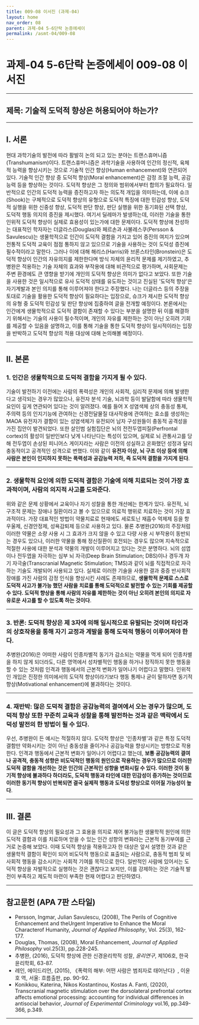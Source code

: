 ```yaml
---
title: 009-08 이서진 (과제-04)
layout: home
nav_order: 08
parent: 과제-04 5-6단락 논증에세이
permalink: /asmt-04/009-08
---
```


# 과제-04 5-6단락 논증에세이 009-08 이서진 

---

## 제목: 기술적 도덕적 향상은 허용되어야 하는가?

---

## I. 서론

현대 과학기술의 발전에 따라 활발히 논의 되고 있는 분야는 트랜스휴머니즘(Transhumanism)이다. 트랜스휴머니즘은 과학기술을 사용하여 인간의 정신적, 육체적 능력을 향상시키는 것으로 기술적 인간 향상(Human enhancement)와 연관되어 있다. 기술적 인간 향상 중 도덕적 향상(Moral enhancement)은 감정 조절 능력, 공감 능력 등을 향상하는 것이다. 도덕적 향상은 그 정의와 범위에서부터 합의가 필요하다. 일반적으로 인간의 도덕적 능력을 증진하고자 하는 의도적 개입을 의미하는데, 이에 슈크(Shook)는 구체적으로 도덕적 향상의 유형으로 도덕적 특징에 대한 민감성 향상, 도덕적 실행을 위한 신중성 향상, 도덕적 판단 향상, 판단 실행을 위한 동기화된 선택 향상, 도덕적 행동 의지의 증진을 제시했다. 여기서 딜레마가 발생하는데, 이러한 기술을 통한 인위적 도덕적 향상이 실제로 효용성이 있는가에 대한 문제이다. 도덕적 향상에 찬성하는 대표적인 학자자는 더글라스(Douglas)와 페르손과 사불레스쿠(Persson & Savulescu)는 생물학적으로 인간이 도덕적 결함을 가지고 있어 증진의 여지가 있으며 전통적 도덕적 교육이 점점 통하지 않고 있으므로 기술을 사용하는 것이 도덕성 증진에 필수적이라고 말한다. 그러나 이에 대해 해리스(Harris)와 브론스타인(Bronstein)은 도덕적 향상이 인간의 자유의지를 제한한다며 방식 자체의 윤리적 문제를 제기하였고, 추병완은 적용하는 기술 자체의 효과와 부작용에 대해 비관적으로 평가하며, 사회문제는 주변 환경에도 큰 영향을 받기에 개인의 도덕적 향상은 의미가 없다고 보았다. 또한 기술을 사용한 것은 일시적으로 유사 도덕적 상태를 유도하는 것이고 진실된 '도덕적 향상'은 자기계발과 본인 의지를 통해 이루어져야 한다고 주장했다. 나는 더글라스 등의 주장을 토대로 기술을 활용한 도덕적 향상이 필요하다는 입장으로, 슈크가 제시한 도덕적 향상의 유형 중 도덕적 민감성 및 판단 향상에 집중하여 글을 전개할 예정이다. 본론에서는 인간에게 생물학적으로 도덕적 결함이 존재할 수 있다는 부분을 설명한 뒤 이를 해결하기 위해서는 기술의 사용이 필수적이며, 개인의 자유를 제한하는 것이 아닌 오히려 기회를 제공할 수 있음을 설명하고, 이를 통해 기술을 통한 도덕적 향상이 일시적이라는 입장을 반박하고 도덕적 향상의 적용 대상에 대해 논의해볼 예정이다.

---

## II. 본론

### 1. 인간은 생물학적으로 도덕적 결함을 가지게 될 수 있다. 

기술이 발전하기 이전에는 사람의 폭력성은 개인의 사회적, 심리적 문제에 의해 발생한다고 생각되는 경우가 많았으나, 유전자 분석 기술, 뇌과학 등이 발달함에 따라 생물학적 요인이 깊게 연관되어 있다는 것이 알려졌다. 예를 들어 X 성염색체 상의 충동성 통제, 주의력 등의 인지기능에 관여하는 신경전달물질 대사작용에 관여하는 효소를 생성하는 MAOA 유전자가 결함이 있는 성염색체가 유전되어 남자 구성원들이 충동적 공격성을 가진 집안이 발견되었다. 또한 살인범 실험집단은 뇌의 전전두엽피질(Perfrontal cortex)의 활성이 일반인보다 낮게 나타난다는 특성이 있으며, 실제로 뇌 관통사고를 당해 전두엽이 손상된 피니어스 게이지라는 사람은 이전의 성실하고 온화했던 성정과 달리 충동적이고 공격적인 성격으로 변했다. 이와 같이 **유전자 이상, 뇌 구조 이상 등에 의해 사람은 본인이 인지하지 못하는 폭력성과 공감능력 저하, 즉 도덕적 결함을 가지게 된다**.

---

### 2. 생물학적 요인에 의한 도덕적 결함은 기술에 의해 치료되는 것이 가장 효과적이며, 사람의 의지적 사고를 도와준다.

위와 같은 문제 상황에서 교육이나 자기 성찰을 통한 개선에는 한계가 있다. 유전적, 뇌 구조적 문제는 장애나 질환이라고 볼 수 있으므로 의료적 행위로 치료하는 것이 가장 효과적이다. 가장 대표적인 방법이 약물치료로 현재에도 세로토닌 재흡수 억제제 등을 항우울제, 신경안정제, 성욕감퇴제 등으로 사용하고 있다. 물론 추병완(2016)의 주장처럼 이러한 약물은 소량 사용 시 그 효과가 크지 않을 수 있고 다량 사용 시 부작용이 동반되는 경우도 있으나, 이러한 약물을 통해 정신질환이 호전되는 경우도 많으며 지속적으로 적절한 사용에 대한 분석과 약물의 개발이 이루어지고 있다는 것은 분명하다. 뇌의 섬엽이나 전두엽을 자극하는 심부 뇌 자극(Deep Brain Stimulation; DBS)이나 경두개 자기 자극술(Transcranial Magnetic Stimulation; TMS)과 같이 뇌를 직접적으로 자극하는 기술도 개발되어 사용되고 있다. 실제로 이러한 기술을 사용한 결과 중증 반사회적 장애를 가진 사람의 감정 인식을 향상시킨 사례도 존재하므로, **생물학적 문제로 스스로 도덕적 사고가 불가능 했던 사람을 치료를 통해 도덕적으로 발전할 수 있는 기회를 제공할 수 있다. 도덕적 향상을 통해 사람의 자유를 제한하는 것이 아닌 오히려 본인의 의지로 자유로운 사고를 할 수 있도록 하는 것이다**.

---

### 3. 반론: 도덕적 향상은 제 3자에 의해 일시적으로 유발되는 것이며 타인과의 상호작용을 통해 자기 교정과 계발을 통해 도덕적 행동이 이루어져야 한다.

추병완(2016)은 어떠한 사람이 인종차별적 동기가 감소되는 약물을 먹게 되어 인종차별을 하지 않게 되더라도, 다른 영역에서 성차별적인 행동을 하거나 정직하지 못한 행동을 할 수 있는 것처럼 인격과 행동에서의 근본적 변화가 일어나기 어렵다고 말했다. 인위적인 개입은 진정한 의미에서의 도덕적 향상이라기보다 행동 통제나 굳이 말하자면 동기적 향상(Motivational enhancement)에 불과하다는 것이다. 

---

### 4. 재반박: 많은 도덕적 결함은 공감능력의 결여에서 오는 경우가 많으며, 도덕적 향상 또한 꾸준히 교육과 성찰을 통해 발전하는 것과 같은 맥락에서 도덕성 발전의 한 방법이 될 수 있다.

우선, 추병완이 든 예시는 적절하지 않다. 도덕적 향상은 '인종차별'과 같은 특정 도덕적 결함만 약화시키는 것이 아닌 충동성을 줄이거나 공감능력을 향상시키는 방향으로 작용한다. 인격과 행동에서 근본적 변화가 일어나기 어렵다고 했는데, **보통 공감능력의 결여나 공격적, 충동적 성향은 비도덕적인 행동의 원인으로 작용하는 경우가 많으므로 이러한 도덕적 결함을 개선하는 것은 인간의 근본적인 성향을 변화시킬 수 있다. 이러한 것이 동기적 향상에 불과하다 하더라도, 도덕적 행동과 타인에 대한 민감성이 증가하는 것이므로 이러한 동기적 향상이 반복되면 결국 실제적 행동과 도덕성 향상으로 이어질 가능성이 높다**. 

---

## III. 결론 

이 글은 도덕적 향상의 필요성과 그 효용을 의지로 제어 불가능한 생물학적 원인에 의한 도덕적 결함과 이를 치료하며 얻을 수 있는 인간 성향의 변화라는 근본적 동기부여를 근거로 논증해 보았다. 이때 도덕적 향상을 적용하고자 한 대상은 앞서 설명한 것과 같은 생물학적 결함이 확인이 되어 비도덕적 행동으로 표출되는 사람으로, 충동적 범죄 및 비사회적 행동을 감소시키는 사회적 기여를 목적으로 한다. 일반적인 사람에 있어서는 도덕적 향상을 자발적으로 실행하는 것은 괜찮다고 보지만, 이를 강제하는 것은 기술적 발전이 부족하고 제도적 마련이 부족한 현재 어렵다고 판단하였다.

---

## 참고문헌 (APA 7판 스타일)

- Persson, Ingmar, Julian Savulescu, (2008), The Perils of Cognitive Enhancement and theUrgent Imperative to Enhance the Moral Characterof Humanity, *Journal of Applied Philosophy*, Vol. 25(3), 162-177. 
- Douglas, Thomas, (2008), Moral Enhancement, *Journal of Applied Philosophy* vol.25(3), pp.228-245.
- 추병완, (2016), 도덕적 향상에 관한 신경윤리학적 성찰, *윤리연구*, 제106호, 한국윤리학회, 63-87.
- 레인, 에이드리언, (2015), 《폭력의 해부: 어떤 사람은 범죄자로 태어난다》, 이윤호 역, 서울: 흐름출판, pp. 90-92.
- Konikkou, Katerina, Nikos Kostantinou, Kostas A. Fanti, (2020), Transcranial magnetic stimulation over the dorsolateral prefrontal cortex affects emotional processing: accounting for individual differences in antisocial behavior, *Journal of Experimental Criminology* vol.16, pp.349-366, p.349.

---